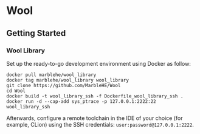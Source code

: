 # Wool


## Getting Started

### Wool Library

Set up the ready-to-go development environment using Docker as follow:

```
docker pull marblehe/wool_library
docker tag marblehe/wool_library wool_library
git clone https://github.com/MarbleHE/Wool
cd Wool
docker build -t wool_library_ssh -f Dockerfile_wool_library_ssh .
docker run -d --cap-add sys_ptrace -p 127.0.0.1:2222:22 wool_library_ssh
```

Afterwards, configure a remote toolchain in the IDE of your choice (for example, CLion) using the SSH credentials: `user:password@127.0.0.1:2222`.
